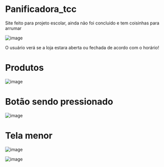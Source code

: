 # Panificadora_tcc

Site feito para projeto escolar, ainda não foi concluido e tem coisinhas para arrumar

![image](https://user-images.githubusercontent.com/61144266/173253014-422583f9-80ac-4251-abcc-967507844d9a.png)

O usuário verá se a loja estara aberta ou fechada de acordo com o horário!

# Produtos

![image](https://user-images.githubusercontent.com/61144266/173254750-e051b735-7eeb-4232-83f2-8ad02311939f.png)

# Botão sendo pressionado
![image](https://user-images.githubusercontent.com/61144266/173254773-b09bdbf1-d9b6-476e-845d-85f63c60c276.png)

# Tela menor
![image](https://user-images.githubusercontent.com/61144266/175753346-0a916fd2-5411-4711-befe-99d06e3ab8e2.png)

![image](https://user-images.githubusercontent.com/61144266/175753353-138d69da-a7a4-497a-b5fa-840028164c1f.png)
